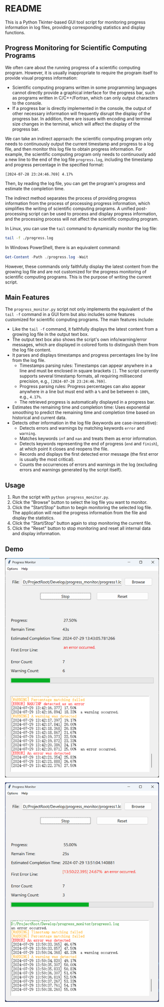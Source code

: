 # README

This is a Python Tkinter-based GUI tool script for monitoring progress information in log files, providing corresponding statistics and display functions.

## Progress Monitoring for Scientific Computing Programs

We often care about the running progress of a scientific computing program.
However, it is usually inappropriate to require the program itself to provide visual progress information:

- Scientific computing programs written in some programming languages cannot directly provide a graphical interface for the progress bar, such as programs written in C/C++/Fortran, which can only output characters to the console.
- If a progress bar is directly implemented in the console, the output of other necessary information will frequently disrupt the display of the progress bar. In addition, there are issues with encoding and terminal size changes in the terminal, which will affect the display of the progress bar.

We can take an indirect approach: the scientific computing program only needs to continuously output the current timestamp and progress to a log file, and then monitor this log file to obtain progress information. For example, the scientific computing program only needs to continuously add a new line to the end of the log file `progress.log`, including the timestamp and progress percentage in the specified format:
```
[2024-07-28 23:24:46.769] 4.17%
```
Then, by reading the log file, you can get the program's progress and estimate the completion time.

The indirect method separates the process of providing progress information from the process of processing progress information, which simplifies the writing of scientific computing programs. A unified post-processing script can be used to process and display progress information, and the processing process will not affect the scientific computing program.

In Linux, you can use the `tail` command to dynamically monitor the log file:
```bash
tail -f ./progress.log
```
In Windows PowerShell, there is an equivalent command:
```powershell
Get-Content -Path ./progress.log -Wait
```
However, these commands only faithfully display the latest content from the growing log file and are not customized for the progress monitoring of scientific computing programs. This is the purpose of writing the current script.

## Main Features

The `progress_monitor.py` script not only implements the equivalent of the `tail -f` command in a GUI form but also includes some features customized for scientific computing programs. The main features include:

- Like the `tail -f` command, it faithfully displays the latest content from a growing log file in the output text box.
- The output text box also shows the script's own info/warning/error messages, which are displayed in colored fonts to distinguish them from the log file content.
- It parses and displays timestamps and progress percentages line by line from the log file.
  - Timestamps parsing rules: Timestamps can appear anywhere in a line and must be enclosed in square brackets `[]`. The script currently supports several timestamp formats, all requiring millisecond precision, e.g., `[2024-07-28 23:24:46.769]`.
  - Progress parsing rules: Progress percentages can also appear anywhere in a line but must end with a `%` and be between `0-100%`, e.g., `4.17%`.
  - The retrieved progress is automatically displayed in a progress bar.
- Estimates the remaining time and completion time: Uses exponential smoothing to predict the remaining time and completion time based on historical and current data.
- Detects other information in the log file (keywords are case-insensitive):
  - Detects errors and warnings by matching keywords `error` and `warning`.
  - Matches keywords `inf` and `nan` and treats them as error information.
  - Detects keywords representing the end of progress (`end` and `finish`), at which point it closes and reopens the file.
  - Records and displays the first detected error message (the first error is usually the most critical).
  - Counts the occurrences of errors and warnings in the log (excluding errors and warnings generated by the script itself).


## Usage

1. Run the script with `python progress_monitor.py`.
2. Click the "Browse" button to select the log file you want to monitor.
3. Click the "Start/Stop" button to begin monitoring the selected log file. The application will read the progress information from the file and display the statistics.
4. Click the "Start/Stop" button again to stop monitoring the current file.
5. Click the "Reset" button to stop monitoring and reset all internal data and display information.

## Demo

![](demo/demo.png)

![](demo/demo.gif)
